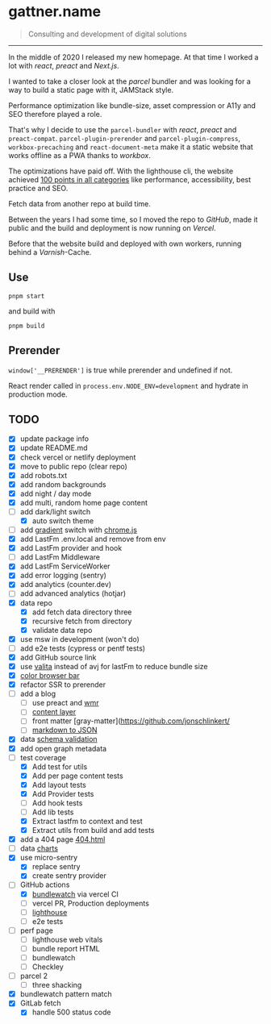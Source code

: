 # gattner.name

> Consulting and development of digital solutions

---

In the middle of 2020 I released my new homepage. At that time I worked a lot with _react_, _preact_ and _Next.js_.

I wanted to take a closer look at the _parcel_ bundler and was looking for a way to build a static page with it, JAMStack style.

Performance optimization like bundle-size, asset compression or A11y and SEO therefore played a role.

That's why I decide to use the `parcel-bundler` with _react_, _preact_ and `preact-compat`. `parcel-plugin-prerender` and `parcel-plugin-compress`, `workbox-precaching` and `react-document-meta` make it a static website that works offline as a PWA thanks to _workbox_.

The optimizations have paid off. With the lighthouse cli, the website achieved [100 points in all categories](https://googlechrome.github.io/lighthouse/viewer/?gist=6b8b5f4e71fda1b8b7b412c6de92e6ab) like performance, accessibility, best practice and SEO.

Fetch data from another repo at build time.

Between the years I had some time, so I moved the repo to _GitHub_, made it public and the build and deployment is now running on _Vercel_.

Before that the website build and deployed with own workers, running behind a _Varnish_-Cache.

## Use

```shell
pnpm start
```

and build with

```shell
pnpm build
```

## Prerender

`window['__PRERENDER']` is true while prerender and undefined if not.

React render called in `process.env.NODE_ENV=development` and hydrate in production mode.

## TODO

- [x] update package info
- [x] update README.md
- [x] check vercel or netlify deployment
- [x] move to public repo (clear repo)
- [x] add robots.txt
- [x] add random backgrounds
- [x] add night / day mode
- [x] add multi, random home page content
- [ ] add dark/light switch
  - [x] auto switch theme
- [ ] add [gradient](https://www.joshwcomeau.com/css/make-beautiful-gradients/) switch with [chrome.js](https://gka.github.io/chroma.js/)
- [x] add LastFm .env.local and remove from env
- [x] add LastFm provider and hook
- [ ] add LastFm Middleware
- [x] add LastFm ServiceWorker
- [x] add error logging (sentry)
- [x] add analytics (counter.dev)
- [ ] add advanced analytics (hotjar)
- [x] data repo
  - [x] add fetch data directory three
  - [x] recursive fetch from directory
  - [x] validate data repo
- [x] use msw in development (won't do)
- [ ] add e2e tests (cypress or pentf tests)
- [x] add GitHub source link
- [x] use [valita](https://github.com/badrap/valita/blob/main/README.md) instead of avj for lastFm to reduce bundle size
- [x] [color browser bar](https://stackoverflow.com/a/37630385)
- [x] refactor SSR to prerender
- [ ] add a blog
  - [ ] use preact and [wmr](https://wmr.dev/)
  - [ ] [content layer](https://github.com/contentlayerdev/contentlayer)
  - [ ] front matter [gray-matter](<https://github.com/jonschlinkert/>
  - [ ] [markdown to JSON](https://github.com/MoOx/markdown-to-json)
- [x] data [schema validation](https://ajv.js.org/guide/async-validation.html)
- [x] add open graph metadata
- [ ] test coverage
  - [x] Add test for utils
  - [x] Add per page content tests
  - [x] Add layout tests
  - [x] Add Provider tests
  - [ ] Add hook tests
  - [ ] Add lib tests
  - [x] Extract lastfm to context and test
  - [x] Extract utils from build and add tests
- [x] add a 404 page [404.html](https://vercel.com/guides/custom-404-page)
- [ ] data [charts](https://nivo.rocks/)
- [x] use micro-sentry
  - [x] replace sentry
  - [x] create sentry provider
- [ ] GitHub actions
  - [x] [bundlewatch](https://github.com/bundlewatch/bundlewatch) via vercel CI
  - [ ] vercel PR, Production deployments
  - [ ] [lighthouse](https://github.com/marketplace/actions/web-performance-audits-with-lighthouse)
  - [ ] e2e tests
- [ ] perf page
  - [ ] lighthouse web vitals
  - [ ] bundle report HTML
  - [ ] bundlewatch
  - [ ] Checkley
- [ ] parcel 2
  - [ ] three shacking
- [x] bundlewatch pattern match
- [x] GitLab fetch
  - [x] handle 500 status code
